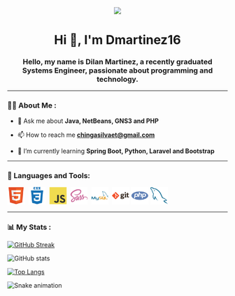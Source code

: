 <div id="header" align="center">
    <img src="https://media.giphy.com/media/Dh5q0sShxgp13DwrvG/giphy.gif" width="200" />
    <h1 align="center">Hi 👋, I'm Dmartinez16</h1>
    <h3 align="center">Hello, my name is Dilan Martinez, a recently graduated Systems Engineer, passionate about programming and technology.</h3>
</div>

---
### 👨‍💻 About Me :

- 💬 Ask me about **Java, NetBeans, GNS3 and PHP**

- 📫 How to reach me **chingasilvaet@gmail.com**

- 🌱 I’m currently learning **Spring Boot, Python, Laravel and Bootstrap**

---
<div align="left">
    <h3>🔨 Languages and Tools:</h3>
    <div>
        <img src="https://github.com/devicons/devicon/blob/master/icons/html5/html5-original.svg" title="HTML5" alt="HTML" width="40" height="40"/>&nbsp;
        <img src="https://github.com/devicons/devicon/blob/master/icons/css3/css3-plain-wordmark.svg"  title="CSS3" alt="CSS" width="40" height="40"/>&nbsp;
        <img src="https://github.com/devicons/devicon/blob/master/icons/javascript/javascript-original.svg" title="JavaScript" alt="JavaScript" width="40" height="40"/>&nbsp;
        <img src="https://github.com/devicons/devicon/blob/master/icons/sass/sass-original.svg" title="Sass" alt="Sass" width="40" height="40"/>&nbsp;
        <img src="https://github.com/devicons/devicon/blob/master/icons/mysql/mysql-original-wordmark.svg" title="MySQL"  alt="MySQL" width="40" height="40"/>&nbsp;
        <img src="https://github.com/devicons/devicon/blob/master/icons/git/git-original-wordmark.svg" title="Git" **alt="Git" width="40" height="40"/>
        <img src="https://github.com/devicons/devicon/blob/master/icons/php/php-plain.svg" title="Git" **alt="Git" width="40" height="40"/>
        <img src="https://github.com/devicons/devicon/blob/master/icons/mysql/mysql-plain.svg" title="Git" **alt="Git" width="40" height="40"/>
      </div>
</div>

---

### 📊 My Stats :

[![GitHub Streak](http://github-readme-streak-stats.herokuapp.com?user=Dmartinez16&theme=gotham&hide_border=true&date_format=%5BY%20%5DM%20j)](https://git.io/streak-stats)

![GitHub stats](https://github-readme-stats.vercel.app/api?username=Dmartinez16&show_icons=true&theme=radical)

[![Top Langs](https://github-readme-stats.vercel.app/api/top-langs/?username=Dmartinez16&theme=tokyonight)](https://github.com/anuraghazra/github-readme-stats)

![Snake animation](https://github.com/dmartinez16/rafaballerini/blob/output/github-contribution-grid-snake.svg)

